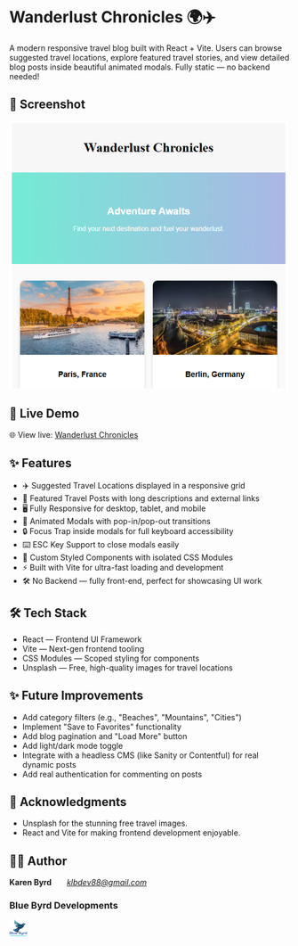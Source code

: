# Wanderlust Chronicles 🌍✈️
A modern responsive travel blog built with React + Vite.
Users can browse suggested travel locations, explore featured travel stories, and view detailed blog posts inside beautiful animated modals.
Fully static — no backend needed!

## 📸 Screenshot
![Wanderlust Chronicles](./src/assets/WC-Screenshot%20.png)

## 🚀 Live Demo
🌐 View live: [Wanderlust Chronicles](https://travel-log-b.netlify.app/)

## ✨ Features
- ✈️ Suggested Travel Locations displayed in a responsive grid
- 📖 Featured Travel Posts with long descriptions and external links
- 🖥️ Fully Responsive for desktop, tablet, and mobile
- 💬 Animated Modals with pop-in/pop-out transitions
- 🔒 Focus Trap inside modals for full keyboard accessibility
- ⌨️ ESC Key Support to close modals easily
- 🎨 Custom Styled Components with isolated CSS Modules
- ⚡ Built with Vite for ultra-fast loading and development
- 🛠️ No Backend — fully front-end, perfect for showcasing UI work

## 🛠️ Tech Stack
- React — Frontend UI Framework
- Vite — Next-gen frontend tooling
- CSS Modules — Scoped styling for components
- Unsplash — Free, high-quality images for travel locations

## ✨ Future Improvements
- Add category filters (e.g., "Beaches", "Mountains", "Cities")
- Implement "Save to Favorites" functionality
- Add blog pagination and "Load More" button
- Add light/dark mode toggle
- Integrate with a headless CMS (like Sanity or Contentful) for real dynamic posts
- Add real authentication for commenting on posts

## 🙌 Acknowledgments
- Unsplash for the stunning free travel images.
- React and Vite for making frontend development enjoyable.

 ## 👩‍💻 Author
 **Karen Byrd** &nbsp; &nbsp; &nbsp; 
 *[klbdev88@gmail.com](klbdev88"gmail.com)*
 ### Blue Byrd Developments
 ![BBD Logo](./src/assets/BBDLogo.png)